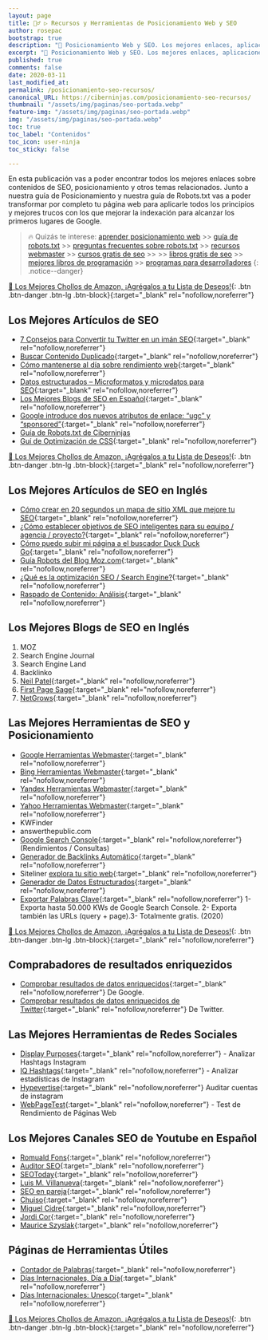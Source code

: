 ```yaml
---
layout: page
title: 🕵️‍♂️ ▷ Recursos y Herramientas de Posicionamiento Web y SEO 
author: rosepac
bootstrap: true
description: "📌 Posicionamiento Web y SEO. Los mejores enlaces, aplicaciones y herramientas que existen."
excerpt: "📌 Posicionamiento Web y SEO. Los mejores enlaces, aplicaciones y herramientas que existen."
published: true
comments: false
date: 2020-03-11
last_modified_at: 
permalink: /posicionamiento-seo-recursos/
canonical_URL: https://ciberninjas.com/posicionamiento-seo-recursos/
thumbnail: "/assets/img/paginas/seo-portada.webp"
feature-img: "/assets/img/paginas/seo-portada.webp"
img: "/assets/img/paginas/seo-portada.webp"
toc: true
toc_label: "Contenidos"
toc_icon: user-ninja
toc_sticky: false

---
```


En esta publicación vas a poder encontrar todos los mejores enlaces sobre contenidos de SEO, posicionamiento y otros temas relacionados. Junto a nuestra guía de Posicionamiento y nuestra guía de Robots.txt vas a poder transformar por completo tu página web para aplicarle todos los principios y mejores trucos con los que mejorar la indexación para alcanzar los primeros lugares de Google.

> 🔥 Quizás te interese: [aprender posicionamiento web](/posicionamiento-web-seo/) >> [guía de robots.txt](/robots-txt/) >> [preguntas frecuentes sobre robots.txt](/robots-txt-preguntas-frecuentes/) >> [recursos webmaster](/recursos-herramientas-webmaster/) >> [cursos gratis de seo](/cursos-tecnologia/#seo-y-posicionamiento-) >> >> [libros gratis de seo](/biblioteca-de-programacion-y-tecnologia/#seo-y-posicionamiento-) >> [mejores libros de programación](/programar/) >> [programas para desarrolladores](/mejores-editores-texto/)
{: .notice--danger}

[🛒 Los Mejores Chollos de Amazon, ¡Agrégalos a tu Lista de Deseos!](https://www.amazon.es/shop/cibercursos "Los Mejores Chollos de Amazon, Ofertas Flash, Black Monday y Amazon Prime Day"){: .btn .btn-danger .btn-lg .btn-block}{:target="_blank" rel="nofollow,noreferrer"}

## Los Mejores Artículos de SEO

- [7 Consejos para Convertir tu Twitter en un imán SEO](http://www.ticweb.es/7-consejos-para-convertir-su-twitter-en-un-iman-seo){:target="_blank" rel="nofollow,noreferrer"}
- [Buscar Contenido Duplicado](https://blog.alexa.com/duplicate-content-checker){:target="_blank" rel="nofollow,noreferrer"}
- [Cómo mantenerse al día sobre rendimiento web](https://perf.reviews/blog/mantenerse-al-dia){:target="_blank" rel="nofollow,noreferrer"}
- [Datos estructurados – Microformatos y microdatos para SEO](https://www.initcoms.com/datos-estructurados-microformatos-microdatos-para-seo/#Microformatos_RDFa_microdatos_schemaorg8230Que_utilizar){:target="_blank" rel="nofollow,noreferrer"}
- [Los Mejores Blogs de SEO en Español](https://alexserrano.es/mejores-blogs-de-seo-en-espanol/){:target="_blank" rel="nofollow,noreferrer"}
- [Google introduce dos nuevos atributos de enlace: “ugc” y “sponsored”](https://useo.es/ugc-sponsored-nofollow){:target="_blank" rel="nofollow,noreferrer"}
- [Guía de Robots.txt de Ciberninjas](/robots-txt/)
- [Guí de Optimización de CSS](https://www.humanlevel.com/articulos/desarrollo-web/optimizacion-de-css.html){:target="_blank" rel="nofollow,noreferrer"}

[🛒 Los Mejores Chollos de Amazon, ¡Agrégalos a tu Lista de Deseos!](https://www.amazon.es/shop/cibercursos "Los Mejores Chollos de Amazon, Ofertas Flash, Black Monday y Amazon Prime Day"){: .btn .btn-danger .btn-lg .btn-block}{:target="_blank" rel="nofollow,noreferrer"}

## Los Mejores Artículos de SEO en Inglés

- [Cómo crear en 20 segundos un mapa de sitio XML que mejore tu SEO](https://neilpatel.com/es/blog/mapa-de-sitio-xml/){:target="_blank" rel="nofollow,noreferrer"}
- [¿Cómo establecer objetivos de SEO inteligentes para su equipo / agencia / proyecto?](https://moz.com/blog/smart-seo-goals){:target="_blank" rel="nofollow,noreferrer"}
- [Cómo puedo subir mi página a el buscador Duck Duck Go](https://kutt.it/duckduckgo-subir-pagina){:target="_blank" rel="nofollow,noreferrer"}
- [Guía Robots del Blog Moz.com](https://moz.com/learn/seo/robotstxt){:target="_blank" rel="nofollow,noreferrer"}
- [¿Qué es la optimización SEO / Search Engine?](https://searchengineland.com/guide/what-is-seo){:target="_blank" rel="nofollow,noreferrer"}
- [Raspado de Contenido: Análisis](https://neilpatel.com/blog/content-scrapers){:target="_blank" rel="nofollow,noreferrer"}

## Los Mejores Blogs de SEO en Inglés

1. MOZ
2. Search Engine Journal
3. Search Engine Land
4. Backlinko
5. [Neil Patel](https://neilpatel.com/es/blog){:target="_blank" rel="nofollow,noreferrer"}
6. [First Page Sage](https://firstpagesage.com/seo-blog/){:target="_blank" rel="nofollow,noreferrer"}
7. [NetGrows](https://netgrows.com/){:target="_blank" rel="nofollow,noreferrer"}

## Las Mejores Herramientas de SEO y Posicionamiento

- [Google Herramientas Webmaster](https://kutt.it/webmaster-google "Herramientas de Webmaster Gratis ofrecidas por el buscador Google"){:target="_blank" rel="nofollow,noreferrer"}
- [Bing Herramientas Webmaster](https://kutt.it/webmaster-bing "Herramientas de Webmaster Gratis ofrecidas por el buscador Bing"){:target="_blank" rel="nofollow,noreferrer"}
- [Yandex Herramientas Webmaster](https://kutt.it/webmaster-yandex "Herramientas de Webmaster Gratis ofrecidas por el buscador Yandex"){:target="_blank" rel="nofollow,noreferrer"}
- [Yahoo Herramientas Webmaster](https://kutt.it/webmaster-yahoo "Herramientas de Webmaster Gratis ofrecidas por el buscador Yahoo"){:target="_blank" rel="nofollow,noreferrer"}
- KWFinder
- answerthepublic.com
- [Google Search Console](https://search.google.com/search-console/about){:target="_blank" rel="nofollow,noreferrer"} (Rendimientos / Consultas)
- [Generador de Backlinks Automático](https://netgrows.com/es/backlinks-automaticos){:target="_blank" rel="nofollow,noreferrer"}
- Siteliner [explora tu sitio web](http://www.siteliner.com){:target="_blank" rel="nofollow,noreferrer"}
- [Generador de Datos Estructurados](https://technicalseo.com/tools/schema-markup-generator/){:target="_blank" rel="nofollow,noreferrer"}
- [Exportar Palabras Clave](https://www.mecagoenlos.com/tools/){:target="_blank" rel="nofollow,noreferrer"} 1- Exporta hasta 50.000 KWs de Google Search Console. 2- Exporta también las URLs (query + page).3- Totalmente gratis. (2020)

[🛒 Los Mejores Chollos de Amazon, ¡Agrégalos a tu Lista de Deseos!](https://www.amazon.es/shop/cibercursos "Los Mejores Chollos de Amazon, Ofertas Flash, Black Monday y Amazon Prime Day"){: .btn .btn-danger .btn-lg .btn-block}{:target="_blank" rel="nofollow,noreferrer"}

## Comprabadores de resultados enriquezidos

- [Comprobar resultados de datos enriquecidos](https://search.google.com/test/rich-results "Comprobar resultados de datos enriquecidos"){:target="_blank" rel="nofollow,noreferrer"} De Google.
- [Comprobar resultados de datos enriquecidos de Twitter](https://search.google.com/test/rich-results "Comprobar resultados de datos enriquecidos de Twitter"){:target="_blank" rel="nofollow,noreferrer"} De Twitter.

## Las Mejores Herramientas de Redes Sociales

- [Display Purposes](https://displaypurposes.com/){:target="_blank" rel="nofollow,noreferrer"} - Analizar Hashtags Instagram
- [IQ Hashtags](https://iqhashtags.com/){:target="_blank" rel="nofollow,noreferrer"} - Analizar estadísticas de Instagram
- [Hypevertise](/hypevertise-auditaria-de-cuentas-de-instagram/ "Auditar Cuentas de Instagram"){:target="_blank" rel="nofollow,noreferrer"} Auditar cuentas de instagram
- [WebPageTest](https://webpagetest.org/){:target="_blank" rel="nofollow,noreferrer"} - Test de Rendimiento de Páginas Web

## Los Mejores Canales SEO de Youtube en Español

- [Romuald Fons](https://www.youtube.com/channel/UCdZBLznygSwo7iHbydGtxaw/videos){:target="_blank" rel="nofollow,noreferrer"}
- [Auditor SEO](https://www.youtube.com/channel/UC5itNS76OaC7RSiPtJhFcww/videos){:target="_blank" rel="nofollow,noreferrer"}
- [SEOToday](https://www.youtube.com/channel/UCaEC693Oqchmd9QJ-_CSChw/videos){:target="_blank" rel="nofollow,noreferrer"}
- [Luis M. Villanueva](https://www.youtube.com/user/luismvillanuevag/videos){:target="_blank" rel="nofollow,noreferrer"}
- [SEO en pareja](https://www.youtube.com/channel/UCE_yPEQQJD-6YOJQ8IQpJLA/videos){:target="_blank" rel="nofollow,noreferrer"}
- [Chuiso](https://www.youtube.com/user/chuisochuisez/videos){:target="_blank" rel="nofollow,noreferrer"}
- [Miguel Cidre](https://www.youtube.com/user/cidrex/videos){:target="_blank" rel="nofollow,noreferrer"}
- [Jordi Cor](https://www.youtube.com/channel/UC5dEPIeQC29MZRAGcjy-aAQ/videos){:target="_blank" rel="nofollow,noreferrer"}
- [Maurice Szyslak](https://www.youtube.com/channel/UCBq3F30xCad0KvIK2HFV61Q/videos){:target="_blank" rel="nofollow,noreferrer"}

## Páginas de Herramientas Útiles

- [Contador de Palabras](https://www.palabrasque.com/contador-de-palabras){:target="_blank" rel="nofollow,noreferrer"}
- [Días Internacionales, Día a Día](https://www.diainternacionalde.com){:target="_blank" rel="nofollow,noreferrer"}
- [Días Internacionales: Unesco](http://www.unesco.org/new/es/unesco/events/prizes-and-celebrations/celebrations/international-days/){:target="_blank" rel="nofollow,noreferrer"}

[🛒 Los Mejores Chollos de Amazon, ¡Agrégalos a tu Lista de Deseos!](https://www.amazon.es/shop/cibercursos "Los Mejores Chollos de Amazon, Ofertas Flash, Black Monday y Amazon Prime Day"){: .btn .btn-danger .btn-lg .btn-block}{:target="_blank" rel="nofollow,noreferrer"}
